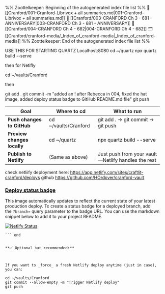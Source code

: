 %% Zoottelkeeper: Beginning of the autogenerated index file list  %%
📄 [[Cranford/001-Cranford-Librivox + all summaries.md|001-Cranford-Librivox + all summaries.md]]
📄 [[Cranford/003-CRANFORD Ch 3 - 681 - ANNIVERSARY|003-CRANFORD Ch 3 - 681 - ANNIVERSARY]]
📄 [[Cranford/004-CRANFORD Ch 4 - 682|004-CRANFORD Ch 4 - 682]]
🗂️ [[Cranford/cranford-media/_Index_of_cranford-media|_Index_of_cranford-media]]
%% Zoottelkeeper: End of the autogenerated index file list  %%

USE THIS FOR STARTING QUARTZ Localhost:8080
cd ~/quartz
npx quartz build --serve

then for Netifly

cd ~/vaults/Cranford

then

git add .
git commit -m "added an ! after Rebecca in 004, fixed the hat image, added deploy status badge to GitHub README.md file"
git push

| **Goal**                    | **Where to** cd      | **What to run**                                    |
| --------------------------- | -------------------- | -------------------------------------------------- |
| **Push changes to GitHub**  | cd ~/vaults/Cranford | git add . → git commit → git push                  |
| **Preview changes locally** | cd ~/quartz          | npx quartz build --serve                           |
| **Publish to Netlify**      | (Same as above)      | Just push from your vault—Netlify handles the rest |
check netliify deployment here: https://app.netlify.com/sites/craftlit-cranford/deploys
github https://github.com/HOrdover/cranford-vault


### [Deploy status badge](https://app.netlify.com/sites/craftlit-cranford/configuration/general#deploy-status-badge)

This image automatically updates to reflect the current state of your latest production deploy. To create a status badge for a deployed branch, add the `?branch=` query parameter to the badge URL. You can use the markdown snippet below to add it to your project README.

[![Netlify Status](https://api.netlify.com/api/v1/badges/7313b0cb-128b-4e11-b425-b55088c13680/deploy-status)](https://app.netlify.com/sites/craftlit-cranford/deploys)
```[![Netlify Status](https://api.netlify.com/api/v1/badges/7313b0cb-128b-4e11-b425-b55088c13680/deploy-status)](https://app.netlify.com/sites/craftlit-cranford/deploys)
``` end


**✅ Optional but recommended:**

  

If you want to _force_ a fresh Netlify deploy anytime (just in case), you can:

cd ~/vaults/Cranford
git commit --allow-empty -m "Trigger Netlify deploy"
git push